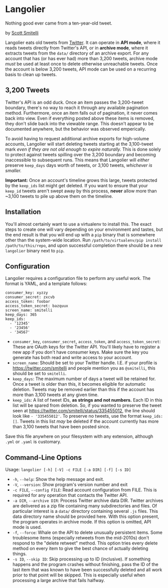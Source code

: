 Langolier
=========

Nothing good ever came from a ten-year-old tweet.

by [Scott Smitelli](mailto:scott@smitelli.com)

Langolier eats old tweets from [Twitter](https://twitter.com/). It can operate in **API mode**, where it reads tweets directly from Twitter's API, or in **archive mode**, where it extracts tweets from the `data/` directory of an archive export. For any account that has (or has ever had) more than 3,200 tweets, archive mode _must_ be used at least once to delete otherwise unreachable tweets. Once the account is below 3,200 tweets, API mode can be used on a recurring basis to clean up tweets.

3,200 Tweets
------------

Twitter's API is an odd duck. Once an item passes the 3,200-tweet boundary, there's no way to reach it through any available pagination method. Furthermore, once an item falls out of pagination, it never comes back into view. Even if everything posted above these items is removed, they don't slide back into the viewable range. This doesn't appear to be documented anywhere, but the behavior was observed emperically.

To avoid having to request additional archive exports for high-volume accounts, Langolier will start deleting tweets starting at the 3,100-tweet mark _even if they are not old enough to expire naturally._ This is done solely to protect against tweets spilling over the 3,200 boundary and becoming inaccessible to subsequent runs. This means that Langolier will _either_ preserve `keep_days` days worth of tweets, or 3,100 tweets, _whichever is smaller._

**Important:** Once an account's timeline grows this large, tweets protected by the `keep_ids` list might get deleted. If you want to ensure that your `keep_id` tweets aren't swept away by this process, **never** allow more than ~3,100 tweets to pile up above them on the timeline.

Installation
------------

You'll almost certainly want to use a virtualenv to install this. The exact steps to create one will vary depending on your environment and tastes, but the end result is that you will end up with a `pip` binary that is somewhere other than the system-wide location. Run `/path/to/virtualenv/pip install /path/to/this/repo`, and upon successful completion there should be a new `langolier` binary next to `pip`.

Configuration
-------------

Langolier requires a configuration file to perform any useful work. The format is YAML, and a template follows:

    consumer_key: xyzzy
    consumer_secret: zxcvb
    access_token: foobar
    access_token_secret: bazquux
    screen_name: smitelli
    keep_days: 365
    keep_ids:
      - '12345'
      - '23456'
      - '34567'

* `consumer_key`, `consumer_secret`, `access_token`, and `access_token_secret`: These are OAuth keys for the Twitter API. You'll likely have to register a new app if you don't have consumer keys. Make sure the key you generate has both read and write access to your account.
* `screen_name`: Should be set to your Twitter handle. I.E. if your profile is https://twitter.com/smitelli and people mention you as `@smitelli`, this should be set to `smitelli`.
* `keep_days`: The maximum number of days a tweet will be retained for. Once a tweet is older than this, it becomes eligible for automatic deletion. Tweets may be removed earlier than this if the account has more than 3,100 tweets at any given time.
* `keep_ids`: A list of tweet IDs, **as strings and not numbers.** Each ID in this list will be spared from deletion. So, if you wanted to preserve the tweet seen at https://twitter.com/smitelli/status/335455012, the line should look like `- '335455012'`. To preserve no tweets, use the format `keep_ids: []`. Tweets in this list _may_ be deleted if the account currently has more than 3,100 tweets that have been posted since.

Save this file anywhere on your filesystem with any extension, although `.yml` or `.yaml` is customary.

Command-Line Options
--------------------

Usage: `langolier [-h] [-V] -c FILE [-a DIR] [-f] [-s ID]`

* `-h`, `--help`: Show the help message and exit.
* `-V`, `--version`: Show program's version number and exit
* `-c FILE`, `--config FILE`: Read account configuration from FILE. This is required for any operation that contacts the Twitter API.
* `-a DIR`, `--archive DIR`: Process Twitter archive data DIR. Twitter archives are delivered as a zip file containing many subdirectories and files. Of particular interest is a `data/` directory containing several `.js` files. This data directory name should be provided here. With this option present, the program operates in archive mode. If this option is omitted, API mode is used.
* `-f`, `--force`: Whale on the API to delete unusually persistent items. Some troublesome items (especially retweets from the mid-2010s) don't respond to the "delete retweet" method. This option tries every delete method on every item to give the best chance of actually deleting things.
* `-s ID`, `--skip ID`: Skip processing up to ID (inclusive). If something happens and the program crashes without finishing, pass the ID of the last item that was known to have been successfully deleted and all work prior to that point will be skipped. This is especially useful when processing a large archive that fails halfway.
